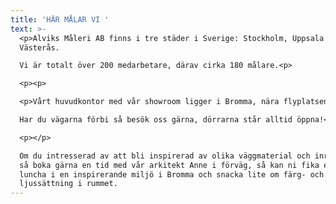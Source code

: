 ```yaml
---
title: 'HÄR MÅLAR VI '
text: >-
  <p>Alviks Måleri AB finns i tre städer i Sverige: Stockholm, Uppsala och
  Västerås.

  Vi är totalt över 200 medarbetare, därav cirka 180 målare.<p>

  <p><p>

  <p>Vårt huvudkontor med vår showroom ligger i Bromma, nära flyplatsen.

  Har du vägarna förbi så besök oss gärna, dörrarna står alltid öppna!</p>

  <p></p>

  Om du intresserad av att bli inspirerad av olika väggmaterial och inredning,
  så boka gärna en tid med vår arkitekt Anne i förväg, så kan ni fika eller
  luncha i en inspirerande miljö i Bromma och snacka lite om färg- och
  ljussättning i rummet.
---
```


